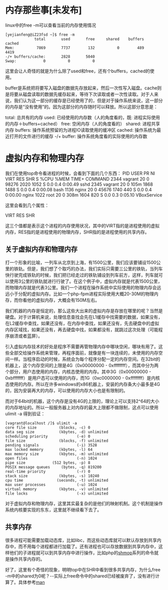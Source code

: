 # 内存那些事[未发布]

linux中的free -m可以查看当前的内存使用情况

    [yejianfeng@iZ23fsd ~]$ free -m
                 total       used       free     shared    buffers     cached
    Mem:          7869       7737        132          0        489       4419
    -/+ buffers/cache:       2828       5040
    Swap:            0          0          0

这里会让人奇怪的就是为什么除了used和free，还有个buffers，cached的使用。

buffer是系统把将要写入磁盘的数据先存放起来，然后一次性写入磁盘。cache则是将要从磁盘读取的数据先缓存起来，等待下次读取或者一次性读取。对于人来说，我们认为这一部分的缓存是已经使用了的，但是对于操作系统来说，这一部分的内存是“没有使用”的。因为这部分的内存随时可以释放。所以这部分意思是：

total: 总共有的内存
used: 已经使用的内存数（人的角度看的，既: 进程实际使用的内存＋buffers+cached）
free: 空闲内存（人的角度看的）
shared: 进程共享内存
buffers: 操作系统预留的为进程IO读取使用的缓冲区
cached: 操作系统为最近打开的文件进行的缓存
-/+ buffer: 操作系统角度看的实际使用的内存数

# 虚拟内存和物理内存

我们在使用top命令看进程的时候，会看到下面的几个东西：
      PID USER      PR  NI  VIRT  RES  SHR S %CPU %MEM    TIME+  COMMAND
     2344 vagrant   20   0 98276 2020 1052 S  0.0  0.4   0:00.49 sshd
     2345 vagrant   20   0  105m 1868 1488 S  0.0  0.4   0:00.08 bash
     1136 nginx     20   0 45676 1740  440 S  0.0  0.4   0:00.00 nginx
     1022 root      20   0  308m 1604  820 S  0.0  0.3   0:05.10 VBoxService

这里会看到几个属性：

VIRT  RES  SHR

这三个值都是表示这个进程的内存使用状况，其中的VIRT指的是进程使用的虚拟内存，RES指的是进程使用的物理内存，SHR指的是进程使用的共享内存。

## 关于虚拟内存和物理内存

打一个形象的比喻，一列车从北京到上海，有1500公里，我们应该要铺设1500公里的铁轨。但是，我们想了个取巧的办法，我们实际只需要三公里的铁轨，当列车快行驶完成铁轨的时候，我们把已经走过的铁轨铺设到列车前方，这样，列车就可以使用3公里的铁轨就进行行驶了。在这个例子中，虚拟内存就是代表1500公里，而物理内存就是代表3公里。我们一个进程在操作系统中实际使用的物理内存会远远小于分配的虚拟内存。比如一个php-fpm进程实际使用大概20-30M的物理内存，而你看他的虚拟内存，大概会有150M左右。

我们机器的内存是恒定的，那么这些大出来的虚拟内存是存放在哪里的呢？当然是硬盘。对于计算机来说，处理信息查找会先在L1缓存中找需要的数据，如果没有，在L2缓存中查找，如果还没有，在内存中查找，如果还没有，先去硬盘中的虚拟内存区域找，如果还没有，再去硬盘中找，如果都没有，就跳过这次处理（可能程序崩溃或者蓝屏）。

引入虚拟内存技术的好处是程序不需要再管物理内存中哪块空闲，哪块有用了。这些全部交给操作系统来管理，再程序面前，就像是有一块连续的，未使用的内存空间一样。当程序启动的时候，系统会为每个程序分配一定的内存空间。在32bit的机器上，这个内存空间的上限是4G（0x00000000 - 0xffffffff），而其中分为两个部分，用户态使用的内存，内核态使用的内存。其中3G（0x00000000 - 0xbfffffff）是用户态可以使用的内存，而1G（0xc0000000 - 0xffffffff）是内核态使用的内存。所以在许多windows的x86机器上，安装的内存条大小最多是4G的，因为安装再大的内存，可以使用的内存大小也是有限制的。

而对于64bit的机器，这个内存是没有4G的上限的，理论上可以支持2^64的大小的内存地址的。所以一般服务器上对内存的最大上限都不做限制，这点可以使用ulimit -a 得到验证：

    [vagrant@localhost /]$ ulimit -a
    core file size          (blocks, -c) 0
    data seg size           (kbytes, -d) unlimited
    scheduling priority             (-e) 0
    file size               (blocks, -f) unlimited
    pending signals                 (-i) 3528
    max locked memory       (kbytes, -l) 64
    max memory size         (kbytes, -m) unlimited
    open files                      (-n) 1024
    pipe size            (512 bytes, -p) 8
    POSIX message queues     (bytes, -q) 819200
    real-time priority              (-r) 0
    stack size              (kbytes, -s) 10240
    cpu time               (seconds, -t) unlimited
    max user processes              (-u) 1024
    virtual memory          (kbytes, -v) unlimited
    file locks                      (-x) unlimited

对于虚拟内存和物理内存，这里其实最复杂的是他们的映射机制。这个机制是操作系统内核要实现的东东，这里就不继续看下去了。


## 共享内存

很多进程可能需要加载动态库，比如libc，而这些动态库就可以默认存放到共享内存中，而不用每个进程都进行加载了。还有进程也可以存放数据到共享内存中，这样他们的子进程就可以到共享内存中进行操作，比如php的[shmop](http://php.net/manual/en/book.shmop.php)系列的命令就是操作共享内存的。

好了，这里有个奇怪的现象，明明top中在SHR中看到很多共享内存，为什么free -m中的shared为0呢？--实际上free命令中的shared已经被废弃了，没有进行计算了。具体参考[man](http://linux.die.net/man/1/free)

